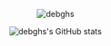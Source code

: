 <p align="center"> <img src="https://komarev.com/ghpvc/?username=debghs&label=Profile%20views&color=0e75b6&style=flat" alt="debghs" /> </p>
<div align="center">
  <img src="https://github-readme-stats.vercel.app/api?username=debghs&show=reviews,discussions_started,discussions_answered,prs_merged,prs_merged_percentage&show_icons=true&theme=dark" alt="debghs's GitHub stats">
</div>
